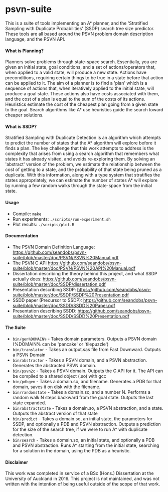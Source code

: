 # psvn-suite
This is a suite of tools implementing an A\* planner, and the 'Stratified Sampling with Duplicate Probabilities' (SSDP) search tree size predictor. These tools are all based around the PSVN problem domain description language, and the PSVN API.

#### What is Planning?
Planners solve problems through state-space search. Essentially, you are given an initial state, goal conditions, and
a set of actions/operators that, when applied to a valid state, will produce a new state. Actions have preconditions,
requiring certain things to be true in a state before that action can be applied to it. The aim of a planner is to find
a 'plan' which is a sequence of actions that, when iteratively applied to the initial state, will produce a goal state.
These actions also have costs associated with them, and the cost of a plan is equal to the sum of the costs of its actions.
Heuristics estimate the cost of the cheapest plan going from a given state to the goal. Search algorithms like A\* use heuristics
guide the search toward cheaper solutions.

#### What is SSDP?
Stratified Sampling with Duplicate Detection is an algorithm which attempts to predict the number of states
that the A\* algorithm will explore before it finds a plan. The key challenge that this work attempts to address is
the complexity that arises from using a search algorithm that remembers what states it has already visited, and
avoids re-exploring them. By solving an 'abstract' version of the problem, we estimate the relationship between the cost of getting to a state, and the probability of that state being pruned as a duplicate. With this information, along with a type system that stratifies
the states appropriately, we can estimate the number of states A\* will explore by running a few random walks through the state-space from the initial state.

#### Usage
* Compile: `make`
* Run experiments: `./scripts/run-experiment.sh`
* Plot results: `./scripts/plot.R`

#### Documentation
* The PSVN Domain Definition Language: https://github.com/seandobs/psvn-suite/blob/master/doc/PSVN/PSVN%20Manual.pdf
* The PSVN C API https://github.com/seandobs/psvn-suite/blob/master/doc/PSVN/PSVN%20API%20Manual.pdf
* Dissertation describing the theory behind this project, and what SSDP actually does: https://github.com/seandobs/psvn-suite/blob/master/doc/SSDP/dissertation.pdf
* Presentation describing SSDP: https://github.com/seandobs/psvn-suite/blob/master/doc/SSDP/SSDP%20Presentation.pdf
* SSDD paper (Precursor to SSDP): https://github.com/seandobs/psvn-suite/blob/master/doc/SSDD/SSDD%20Paper.pdf
* Presentation describing SSDD: https://github.com/seandobs/psvn-suite/blob/master/doc/SSDD/SSDD%20Presentation.pdf

#### The Suite
* `bin/gen%DOMAIN%` - Takes domain parameters. Outputs a PSVN domain (%DOMAIN% can be 'pancake' or 'tilepuzzle')
* `bin/translator` - Takes an output.sas file from Fast Downward. Outputs a PSVN Domain
* `bin/abstractor` - Takes a PSVN domain, and a PSVN abstraction. Generates the abstracted PSVN domain.
* `bin/psvn2c` - Takes a PSVN domain. Outputs the C API for it. The API can be compiled to a shared object (.so) with gcc
* `bin/pdbgen` - Takes a domain.so, and filename. Generates a PDB for that domain, saves it on disk with the filename.
* `bin/randomstate` - Takes a domain.so, and a number N. Performs a random walk N steps backward from the goal state. Outputs the last state expanded.
* `bin/abstractstate` - Takes a domain.so, a PSVN abstraction, and a state. Outputs the abstract version of that state
* `bin/predict` - Takes a domain.so, an initial state, the parameters for SSDP, and optionally a PDB and PSVN abstraction. Outputs a prediction for the size of the search tree, if we were to run A\* with duplicate detection.
* `bin/search` - Takes a domain.so, an initial state, and optionally a PDB and PSVN abstraction. Runs A\* starting from the initial state, searching for a solution in the domain, using the PDB as a heuristic.

#### Disclaimer
This work was completed in service of a BSc (Hons.) Dissertation at the University of Auckland in 2016. This project is not maintained, and was not written with the intention of being useful outside of the scope of that work.
